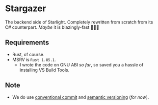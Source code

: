 # Stargazer

The backend side of Starlight. Completely rewritten from scratch from its C# counterpart. *Maybe* it is blazingly-fast 🚀🔥🔥

## Requirements

- Rust, of course.
- MSRV is `Rust 1.85.1`.
    - I wrote the code on GNU ABI *so far*, so saved you a hassle of installing VS Build Tools. 

## Note

- We do use [conventional commit](https://www.conventionalcommits.org/en/v1.0.0/) and [semantic versioning](https://semver.org/) (*for now*).
